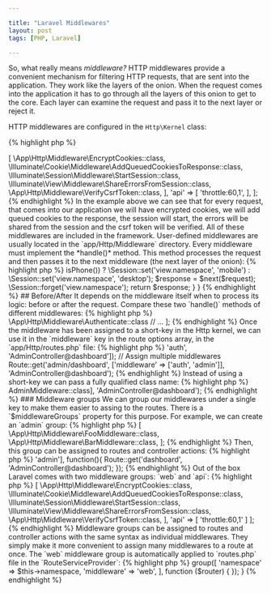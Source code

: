 ```yaml
---

title: "Laravel Middlewares"
layout: post
tags: [PHP, Laravel]

---
```


So, what really means *middleware?* HTTP middlewares provide a convenient mechanism for filtering HTTP requests, that are
sent into the application. They work like the layers of the onion. When the request comes into the application it has to go through 
all the layers of this onion to get to the core. Each layer can examine the request and pass it to the next layer or reject it.

HTTP middlewares are configured in the `Http\Kernel` class:

{% highlight php %}
<?php

class Kernel extends HttpKernel {


/**
 * The application's route middleware groups.
 *
 * @var array
 */
 protected $middlewareGroups = [
    'web' => [
        \App\Http\Middleware\EncryptCookies::class,
        \Illuminate\Cookie\Middleware\AddQueuedCookiesToResponse::class,
        \Illuminate\Session\Middleware\StartSession::class,
        \Illuminate\View\Middleware\ShareErrorsFromSession::class,
        \App\Http\Middleware\VerifyCsrfToken::class,
                
    ],
    'api' => [
        'throttle:60,1',
    ],
];
{% endhighlight %}

In the example above we can see that for every request, that comes into our application we will have encrypted cookies, we will add queued cookies
to the response, the session will start, the errors will be shared from the session and the csrf token will be verified. All of these 
middlewares are included in the framework. User-defined middlewares are usually located in the `app/Http/Middleware` directory.

Every middleware must implement the *handle()* method. This method processes the request and then passes it to the next middleware (the next 
layer of the onion):

{% highlight php %}
<?php

/* Handle an incoming request.
 *
 * @param  \Illuminate\Http\Request $request
 * @param  \Closure $next
 * @param  string|null  $guard
 * @return mixed
 */
public function handle($request, Closure $next, $guard = null) {
    return $next($request);
}

{% endhighlight %}

## Create A New Middleware

For example, we need to set a view namespace according to client user agent string: *desktop* or *mobile*. We can use `artisan`
command to create a new middleware:

{% highlight bash %}
php artisan make:middleware SetViewNamespace
{% endhighlight %}

This command will create a new `SetViewNamespace` class in the `app/Http/Middleware`. In this middleware, we will check the 
request user agent string and store the result in the session. Then the request is passed deeper into the application by
calling the `next` callback with the `$request` param.

{% highlight php %}
<?php

class SetViewNamespace {

    /**
     * Handle an incoming request.
     *
     * @param  \Illuminate\Http\Request $request
     * @param  \Closure $next
     * @param  string $code
     * @return mixed
     */
    public function handle($request, Closure $next) {
        $agent = app(Agent::class);

        ($agent->isPhone()) ?
            \Session::set('view.namespace', 'mobile') :
            \Session::set('view.namespace', 'desktop');

        $response = $next($request);

        \Session::forget('view.namespace');

        return $response;
    }
}

{% endhighlight %}

## Before/After 

It depends on the middleware itself when to process its logic: before or after the request. Compare these two `handle()` methods of different
middlewares:

{% highlight php %}
<?php

namespace App\Http\Middleware;

class BeforeMiddleware 
{
    public function handle($request, Closure $next)
    {
        // Perform logic
        return $next($request);
    }
}
{% endhighlight %}

In the code above the `BeforeMiddleware` will perform its logic *before* the request is handled by the application.

{% highlight php %}
<?php

namespace App\Http\Middleware;

class AfterMiddleware 
{
    public function handle($request, Closure $next)
    {
        $response = $next($request);

        // Perform logic

        return $response$response;
    }
}
{% endhighlight %}

But this middleware will perform its logic *after* the request is handled.

## Registering middlewares

There are three different ways to register a middleware:

- Global middlewares
- Route middlewares
- Middleware groups

### Global Middlewares
If your want a middleware to be run for every HTTP request to the application, list the middleware class in the `$middleware` property of the
`app/Http/Kernel` class:

{% highlight php %}
<?php

namespace App\Http;

use Illuminate\Foundation\Http\Kernel as HttpKernel;

class Kernel extends HttpKernel {

    protected $middleware = [
        //...
        \App\Http\Middleware\VerifyCsrfToken::class,
        \App\Http\Middleware\MyGlobalMiddleware::class
    ];
}
{% endhighlight %}

### Route Middlewares

To assign a middleware to specific routes, you should first create a short-key for this middleware in `$routeMiddleware` property of the
`app/Http/Kernel` class:

{% highlight php %}
<?php 

// App\Http\Kernel class

protected $routeMiddleware = [
    'auth' => \App\Http\Middleware\Authenticate::class
    // ...
];
{% endhighlight %}

Once the middleware has been assigned to a short-key in the Http kernel, we can use it in the `middleware` key in the route options array, 
in the `app/Http/routes.php` file:

{% highlight php %}
<?php

// Assing only one middleware
Route::get('admin/dashboard', ['middleware' => 'auth', 'AdminController@dashboard']);

// Assign multiple middlewares
Route::get('admin/dashboard', ['middleware' => ['auth', 'admin']], 'AdminController@dashboard');
{% endhighlight %}

Instead of using a short-key we can pass a fully qualified class name:

{% highlight php %}
<?php

use App\Http\Middleware\AdminMiddleware;

Route::get('admin/dashboard', ['middleware' => AdminMiddleware::class], 'AdminController@dashboard');
{% endhighlight %}

### Middleware groups

We can group our middlewares under a single key to make them easier to assing to the routes. There is a `$middlewareGroups` property for 
this purpose. For example, we can create an `admin` group:

{% highlight php %}
<?php

// App\Http\Kernel class

protected $middlewareGroups = [
    'admin' => [
        \App\Http\Middleware\FooMiddleware::class,
        \App\Http\Middleware\BarMiddleware::class,
];

{% endhighlight %}

Then, this group can be assigned to routes and controller actions:

{% highlight php %}
<?php

Route::group(['middleware' => 'admin'], function(){
    Route::get('dashboard', 'AdminController@dashboard');
});
{% endhighlight %}

Out of the box Laravel comes with two middleware groups: `web` and `api`:

{% highlight php %}
<?php

// App\Http\Kernel

protected $middlewareGroups = [
    'web' => [
        \App\Http\Middleware\EncryptCookies::class,
        \Illuminate\Cookie\Middleware\AddQueuedCookiesToResponse::class,
        \Illuminate\Session\Middleware\StartSession::class,
        \Illuminate\View\Middleware\ShareErrorsFromSession::class,
        \App\Http\Middleware\VerifyCsrfToken::class,
    ],
    'api' => [
        'throttle:60,1'
    ]
];
{% endhighlight %}

Middleware groups can be assigned to routes and controller actions with the same syntax as individual middlewares. They simply
make it more convenient to assign many middlewares to a route at once. The `web` middleware group is automatically applied to 
`routes.php` file in the `RouteServiceProvider`: 

{% highlight php %}
<?php

// App\ServiceProviders\RouteServiceProvider

/**
 * Define the "web" routes for the application.
 *
 * These routes all receive session state, CSRF protection, etc.
 *
 * @param  \Illuminate\Routing\Router  $router
 * @return void
 */
protected function mapWebRoutes(Router $router)
{
    $router->group([
        'namespace' => $this->namespace, 'middleware' => 'web',
    ], function ($router) {
        
    });
}
{% endhighlight %}
